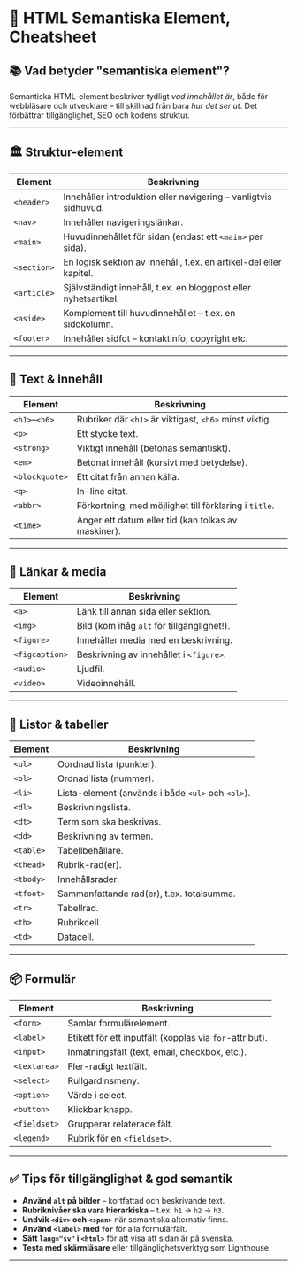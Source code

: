 # 🧠 HTML Semantiska Element, Cheatsheet

## 📚 Vad betyder "semantiska element"?
Semantiska HTML-element beskriver tydligt *vad innehållet är*, både för webbläsare och utvecklare – till skillnad från bara *hur det ser ut*. Det förbättrar tillgänglighet, SEO och kodens struktur.

---

## 🏛️ Struktur-element

| Element | Beskrivning |
|--------|-------------|
| `<header>`   | Innehåller introduktion eller navigering – vanligtvis sidhuvud. |
| `<nav>`      | Innehåller navigeringslänkar. |
| `<main>`     | Huvudinnehållet för sidan (endast ett `<main>` per sida). |
| `<section>`  | En logisk sektion av innehåll, t.ex. en artikel-del eller kapitel. |
| `<article>`  | Självständigt innehåll, t.ex. en bloggpost eller nyhetsartikel. |
| `<aside>`    | Komplement till huvudinnehållet – t.ex. en sidokolumn. |
| `<footer>`   | Innehåller sidfot – kontaktinfo, copyright etc. |

---

## 📝 Text & innehåll

| Element | Beskrivning |
|---------|-------------|
| `<h1>`–`<h6>` | Rubriker där `<h1>` är viktigast, `<h6>` minst viktig. |
| `<p>`         | Ett stycke text. |
| `<strong>`    | Viktigt innehåll (betonas semantiskt). |
| `<em>`        | Betonat innehåll (kursivt med betydelse). |
| `<blockquote>`| Ett citat från annan källa. |
| `<q>`         | In-line citat. |
| `<abbr>`      | Förkortning, med möjlighet till förklaring i `title`. |
| `<time>`      | Anger ett datum eller tid (kan tolkas av maskiner). |

---

## 🔗 Länkar & media

| Element | Beskrivning |
|---------|-------------|
| `<a>`           | Länk till annan sida eller sektion. |
| `<img>`         | Bild (kom ihåg `alt` för tillgänglighet!). |
| `<figure>`      | Innehåller media med en beskrivning. |
| `<figcaption>`  | Beskrivning av innehållet i `<figure>`. |
| `<audio>`       | Ljudfil. |
| `<video>`       | Videoinnehåll. |

---

## 🧾 Listor & tabeller

| Element | Beskrivning |
|---------|-------------|
| `<ul>`          | Oordnad lista (punkter). |
| `<ol>`          | Ordnad lista (nummer). |
| `<li>`          | Lista-element (används i både `<ul>` och `<ol>`). |
| `<dl>`          | Beskrivningslista. |
| `<dt>`          | Term som ska beskrivas. |
| `<dd>`          | Beskrivning av termen. |
| `<table>`       | Tabellbehållare. |
| `<thead>`       | Rubrik-rad(er). |
| `<tbody>`       | Innehållsrader. |
| `<tfoot>`       | Sammanfattande rad(er), t.ex. totalsumma. |
| `<tr>`          | Tabellrad. |
| `<th>`          | Rubrikcell. |
| `<td>`          | Datacell. |

---

## 📦 Formulär

| Element | Beskrivning |
|---------|-------------|
| `<form>`       | Samlar formulärelement. |
| `<label>`      | Etikett för ett inputfält (kopplas via `for`-attribut). |
| `<input>`      | Inmatningsfält (text, email, checkbox, etc.). |
| `<textarea>`   | Fler-radigt textfält. |
| `<select>`     | Rullgardinsmeny. |
| `<option>`     | Värde i select. |
| `<button>`     | Klickbar knapp. |
| `<fieldset>`   | Grupperar relaterade fält. |
| `<legend>`     | Rubrik för en `<fieldset>`. |

---

## ✅ Tips för tillgänglighet & god semantik
- **Använd `alt` på bilder** – kortfattad och beskrivande text.
- **Rubriknivåer ska vara hierarkiska** – t.ex. `h1` → `h2` → `h3`.
- **Undvik `<div>` och `<span>`** när semantiska alternativ finns.
- **Använd `<label>` med `for`** för alla formulärfält.
- **Sätt `lang="sv"` i `<html>`** för att visa att sidan är på svenska.
- **Testa med skärmläsare** eller tillgänglighetsverktyg som Lighthouse.

---

